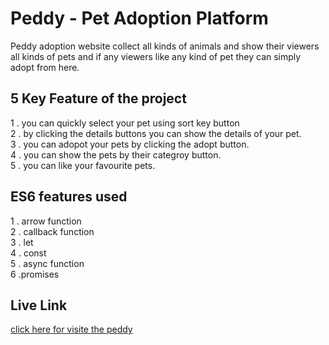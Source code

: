 
# Peddy - Pet Adoption Platform

Peddy adoption website collect all kinds of animals and show their viewers all kinds of pets and if any viewers like any kind of pet they can simply adopt from here.
## 5 Key Feature of the project
1 . you can quickly select your pet using sort key button  
2 . by clicking the details buttons you can show the details of your pet.  
3 . you can adopot your pets by clicking the adopt button.  
4 . you can show the pets by their categroy button.  
5 . you can like your favourite pets.
## ES6 features used
1 . arrow function  
2 . callback function  
3 . let    
4 . const  
5 . async function    
6 .promises   
## Live Link  
[click here for visite the peddy](https://peddy-pets-house.netlify.app/)
